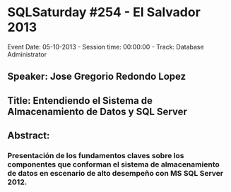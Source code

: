 # SQLSaturday #254 - El Salvador 2013
Event Date: 05-10-2013 - Session time: 00:00:00 - Track: Database Administrator
## Speaker: Jose Gregorio Redondo Lopez
## Title: Entendiendo el Sistema de Almacenamiento de Datos y SQL Server
## Abstract:
### Presentación de los fundamentos claves sobre los componentes que conforman el sistema de almacenamiento de datos en escenario de alto desempeño con MS SQL Server 2012.
